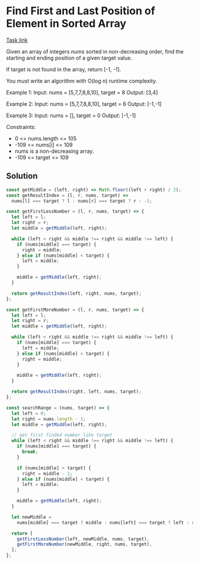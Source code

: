 # Find First and Last Position of Element in Sorted Array

[Task link](https://leetcode.com/problems/find-first-and-last-position-of-element-in-sorted-array/description/)

Given an array of integers nums sorted in non-decreasing order, find the starting and ending position of a given target value.

If target is not found in the array, return [-1, -1].

You must write an algorithm with O(log n) runtime complexity.

Example 1:
Input: nums = [5,7,7,8,8,10], target = 8
Output: [3,4]

Example 2:
Input: nums = [5,7,7,8,8,10], target = 6
Output: [-1,-1]

Example 3:
Input: nums = [], target = 0
Output: [-1,-1]

Constraints:

- 0 <= nums.length <= 105
- -109 <= nums[i] <= 109
- nums is a non-decreasing array.
- -109 <= target <= 109

## Solution

```javascript
const getMiddle = (left, right) => Math.floor((left + right) / 2);
const getResultIndex = (l, r, nums, target) =>
  nums[l] === target ? l : nums[r] === target ? r : -1;

const getFirstLessNumber = (l, r, nums, target) => {
  let left = l;
  let right = r;
  let middle = getMiddle(left, right);

  while (left < right && middle !== right && middle !== left) {
    if (nums[middle] === target) {
      right = middle;
    } else if (nums[middle] < target) {
      left = middle;
    }

    middle = getMiddle(left, right);
  }

  return getResultIndex(left, right, nums, target);
};

const getFirstMoreNumber = (l, r, nums, target) => {
  let left = l;
  let right = r;
  let middle = getMiddle(left, right);

  while (left < right && middle !== right && middle !== left) {
    if (nums[middle] === target) {
      left = middle;
    } else if (nums[middle] > target) {
      right = middle;
    }

    middle = getMiddle(left, right);
  }

  return getResultIndex(right, left, nums, target);
};

const searchRange = (nums, target) => {
  let left = 0;
  let right = nums.length - 1;
  let middle = getMiddle(left, right);

  // get first finded number like target
  while (left < right && middle !== right && middle !== left) {
    if (nums[middle] === target) {
      break;
    }

    if (nums[middle] > target) {
      right = middle - 1;
    } else if (nums[middle] < target) {
      left = middle;
    }

    middle = getMiddle(left, right);
  }

  let newMiddle =
    nums[middle] === target ? middle : nums[left] === target ? left : right;

  return [
    getFirstLessNumber(left, newMiddle, nums, target),
    getFirstMoreNumber(newMiddle, right, nums, target),
  ];
};
```
